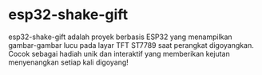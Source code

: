 # esp32-shake-gift
esp32-shake-gift adalah proyek berbasis ESP32 yang menampilkan gambar-gambar lucu pada layar TFT ST7789 saat perangkat digoyangkan. Cocok sebagai hadiah unik dan interaktif yang memberikan kejutan menyenangkan setiap kali digoyang!
